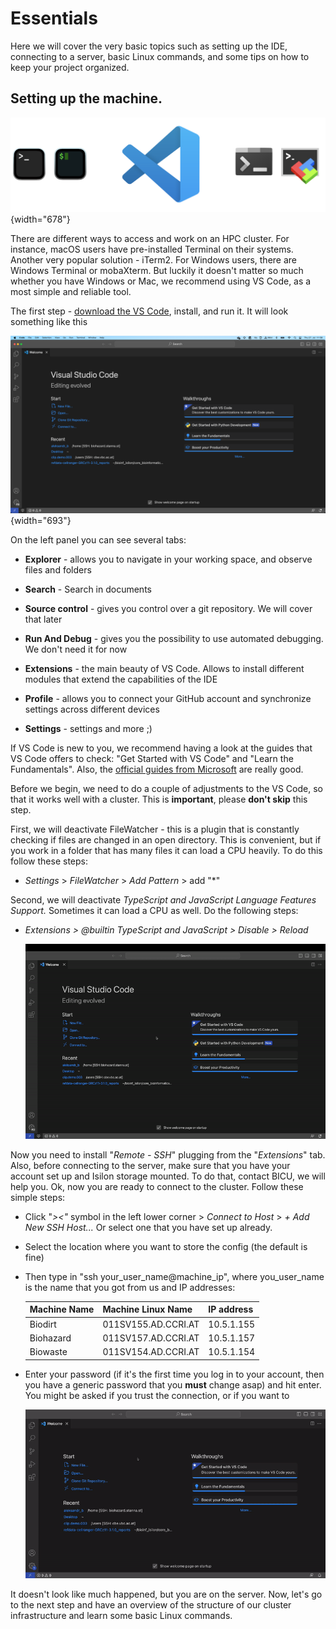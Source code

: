 # Essentials

Here we will cover the very basic topics such as setting up the IDE, connecting to a server, basic Linux commands, and some tips on how to keep your project organized.

## Setting up the machine.

![](data/images/000_terminals_alternatives.png){width="678"}

There are different ways to access and work on an HPC cluster. For instance, macOS users have pre-installed Terminal on their systems. Another very popular solution - iTerm2. For Windows users, there are Windows Terminal or mobaXterm. But luckily it doesn't matter so much whether you have Windows or Mac, we recommend using VS Code, as a most simple and reliable tool.

The first step - [download the VS Code](https://code.visualstudio.com/), install, and run it. It will look something like this

![](data/images/001_vscode_starting_screen.png){width="693"}

On the left panel you can see several tabs:

-   **Explorer** - allows you to navigate in your working space, and observe files and folders

-   **Search** - Search in documents

-   **Source control** - gives you control over a git repository. We will cover that later

-   **Run And Debug** - gives you the possibility to use automated debugging. We don't need it for now

-   **Extensions** - the main beauty of VS Code. Allows to install different modules that extend the capabilities of the IDE

-   **Profile** - allows you to connect your GitHub account and synchronize settings across different devices

-   **Settings** - settings and more ;)

If VS Code is new to you, we recommend having a look at the guides that VS Code offers to check: "Get Started with VS Code" and "Learn the Fundamentals". Also, the [official guides from Microsoft](https://code.visualstudio.com/docs/introvideos/basics) are really good.

Before we begin, we need to do a couple of adjustments to the VS Code, so that it works well with a cluster. This is **important**, please **don't skip** this step.

First, we will deactivate FileWatcher - this is a plugin that is constantly checking if files are changed in an open directory. This is convenient, but if you work in a folder that has many files it can load a CPU heavily. To do this follow these steps:

-   *Settings* \> *FileWatcher* \> *Add Pattern* \> add "\*"

Second, we will deactivate *TypeScript and JavaScript Language Features Support.* Sometimes it can load a CPU as well. Do the following steps:

-   *Extensions \> \@builtin TypeScript and JavaScript \> Disable \> Reload*

    ![](data/gifs/vsc_setup.gif)

Now you need to install "*Remote - SSH*" plugging from the "*Extensions*" tab. Also, before connecting to the server, make sure that you have your account set up and Isilon storage mounted. To do that, contact BICU, we will help you. Ok, now you are ready to connect to the cluster. Follow these simple steps:

-   Click "*\>\<"* symbol in the left lower corner \> *Connect to Host* \> *+ Add New SSH Host...* Or select one that you have set up already.

-   Select the location where you want to store the config (the default is fine)

-   Then type in "ssh your_user_name\@machine_ip", where you_user_name is the name that you got from us and IP addresses:

    | Machine Name | Machine Linux Name  | IP address |
    |--------------|---------------------|------------|
    | Biodirt      | 011SV155.AD.CCRI.AT | 10.5.1.155 |
    | Biohazard    | 011SV157.AD.CCRI.AT | 10.5.1.157 |
    | Biowaste     | 011SV154.AD.CCRI.AT | 10.5.1.154 |

-   Enter your password (if it's the first time you log in to your account, then you have a generic password that you **must** change asap) and hit enter. You might be asked if you trust the connection, or if you want to

    ![](data/gifs/remote_ssh.gif)

It doesn't look like much happened, but you are on the server. Now, let's go to the next step and have an overview of the structure of our cluster infrastructure and learn some basic Linux commands.
